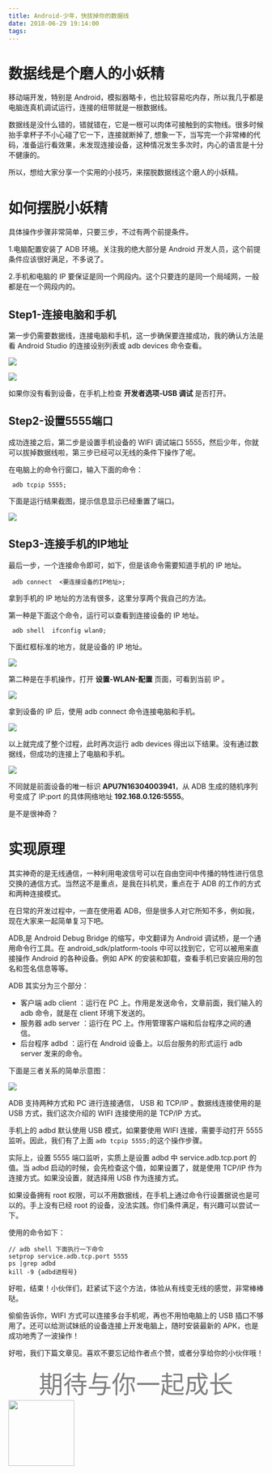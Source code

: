 ```yaml
---
title: Android-少年，快拔掉你的数据线
date: 2018-06-29 19:14:00
tags:
---
```


# 数据线是个磨人的小妖精

移动端开发，特别是 Android，模拟器略卡，也比较容易吃内存，所以我几乎都是电脑连真机调试运行，连接的纽带就是一根数据线。

数据线是没什么错的，错就错在，它是一根可以肉体可接触到的实物线。很多时候抬手拿杯子不小心碰了它一下，连接就断掉了, 想象一下，当写完一个非常棒的代码，准备运行看效果，未发现连接设备，这种情况发生多次时，内心的语言是十分不健康的。


所以，想给大家分享一个实用的小技巧，来摆脱数据线这个磨人的小妖精。



# 如何摆脱小妖精

具体操作步骤非常简单，只要三步，不过有两个前提条件。

1.电脑配置安装了 ADB 环境。关注我的绝大部分是 Android 开发人员，这个前提条件应该很好满足，不多说了。

2.手机和电脑的 IP 要保证是同一个网段内。这个只要连的是同一个局域网，一般都是在一个网段内的。



## Step1-连接电脑和手机

第一步仍需要数据线，连接电脑和手机，这一步确保要连接成功，我的确认方法是看 Android Studio 的连接设别列表或 adb devices 命令查看。

![](http://oriwplcze.bkt.clouddn.com/3d78f392e5165bf1d8dcf8303cc84cc4.png)

![](http://oriwplcze.bkt.clouddn.com/5f2464fe02fa04a4aba9d2b08089e05d.png)

如果你没有看到设备，在手机上检查 **开发者选项-USB 调试** 是否打开。

## Step2-设置5555端口

成功连接之后，第二步是设置手机设备的 WIFI 调试端口 5555，然后少年，你就可以拔掉数据线啦，第三步已经可以无线的条件下操作了呢。

在电脑上的命令行窗口，输入下面的命令：

```
 adb tcpip 5555;

```

下面是运行结果截图，提示信息显示已经重置了端口。

![](http://oriwplcze.bkt.clouddn.com/4b124f70363f59c3299ad68649e73c35.png)



## Step3-连接手机的IP地址


最后一步，一个连接命令即可，如下，但是该命令需要知道手机的 IP 地址。

```
 adb connect  <要连接设备的IP地址>;

```

拿到手机的 IP 地址的方法有很多，这里分享两个我自己的方法。

第一种是下面这个命令，运行可以查看到连接设备的 IP 地址。

```
 adb shell  ifconfig wlan0;

```

下面红框标准的地方，就是设备的 IP 地址。

![](http://oriwplcze.bkt.clouddn.com/8f496953814804f055a8d46a2f8fb2a5.png)


第二种是在手机操作，打开 **设置-WLAN-配置** 页面，可看到当前 IP 。

![](http://oriwplcze.bkt.clouddn.com/d2d3f75d836c1458f5449e04071e4426.png)


拿到设备的 IP 后，使用 adb connect 命令连接电脑和手机。

![](http://oriwplcze.bkt.clouddn.com/c1fff91ea20b9f0636884463552a21d0.png)



以上就完成了整个过程，此时再次运行 adb devices 得出以下结果。没有通过数据线，但成功的连接上了电脑和手机。

![](http://oriwplcze.bkt.clouddn.com/f0c7cd73091dd5bef424e25b55e36b3c.png)

不同就是前面设备的唯一标识 **APU7N16304003941**，从 ADB 生成的随机序列号变成了 IP:port 的具体网络地址 **192.168.0.126:5555**。

是不是很神奇？

# 实现原理

其实神奇的是无线通信，一种利用电波信号可以在自由空间中传播的特性进行信息交换的通信方式。当然这不是重点，是我在抖机灵，重点在于 ADB 的工作的方式和两种连接模式。

在日常的开发过程中，一直在使用着 ADB，但是很多人对它所知不多，例如我，现在大家来一起简单复习下吧。

ADB,是 Android Debug Bridge 的缩写，中文翻译为 Android 调试桥，是一个通用命令行工具。在 android_sdk/platform-tools 中可以找到它，它可以被用来直接操作 Android 的各种设备。例如 APK 的安装和卸载，查看手机已安装应用的包名和签名信息等等。

ADB 其实分为三个部分：

- 客户端 adb client ：运行在 PC 上。作用是发送命令，文章前面，我们输入的 adb 命令，就是在 client 环境下发送的。
- 服务器 adb server ：运行在 PC 上。作用管理客户端和后台程序之间的通信。
- 后台程序 adbd ：运行在 Android 设备上。以后台服务的形式运行 adb server 发来的命令。

下面是三者关系的简单示意图：

![](http://oriwplcze.bkt.clouddn.com/c003bf08d650f1a429842177a737126d.png)


ADB 支持两种方式和 PC 进行连接通信， USB 和 TCP/IP 。数据线连接使用的是 USB 方式，我们这次介绍的 WIFI 连接使用的是 TCP/IP 方式。

手机上的 adbd 默认使用 USB 模式，如果要使用 WIFI 连接，需要手动打开 5555 监听。因此，我们有了上面 `adb tcpip 5555;`的这个操作步骤。

实际上，设置 5555 端口监听，实质上是设置 adbd 中 service.adb.tcp.port 的值。当 adbd 启动的时候，会先检查这个值，如果设置了，就是使用 TCP/IP 作为连接方式。如果没设置，就选择用 USB 作为连接方式。

如果设备拥有 root 权限，可以不用数据线，在手机上通过命令行设置据说也是可以的。手上没有已经 root 的设备，没法实践。你们条件满足，有兴趣可以尝试一下。

使用的命令如下：

```
// adb shell 下面执行一下命令
setprop service.adb.tcp.port 5555
ps |grep adbd
kill -9 {adbd进程号}

```


好啦，结束！小伙伴们，赶紧试下这个方法，体验从有线变无线的感觉，非常棒棒哒。

偷偷告诉你，WIFI 方式可以连接多台手机呢，再也不用怕电脑上的 USB 插口不够用了。还可以给测试妹纸的设备连接上开发电脑上，随时安装最新的 APK，也是成功地秀了一波操作！

好啦，我们下篇文章见。喜欢不要忘记给作者点个赞，或者分享给你的小伙伴哦！
<center>
<font color=gray size=10>期待与你一起成长</font>
</center>
<img src="http://oriwplcze.bkt.clouddn.com/qrcode_130.png" width="130" height="130" />
